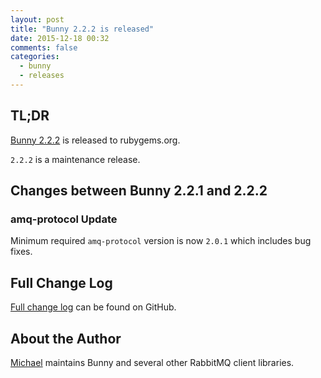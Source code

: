 ```yaml
---
layout: post
title: "Bunny 2.2.2 is released"
date: 2015-12-18 00:32
comments: false
categories:
  - bunny
  - releases
---
```


## TL;DR

[Bunny 2.2.2](https://rubygems.org/gems/bunny/versions/2.2.2) is released to rubygems.org.

`2.2.2` is a maintenance release.



## Changes between Bunny 2.2.1 and 2.2.2

### amq-protocol Update

Minimum required `amq-protocol` version is now `2.0.1` which includes
bug fixes.



## Full Change Log

[Full change log](https://github.com/ruby-amqp/bunny/blob/master/ChangeLog.md) can be found on GitHub.


## About the Author

[Michael](http://twitter.com/michaelklishin) maintains Bunny and several other RabbitMQ client libraries.

